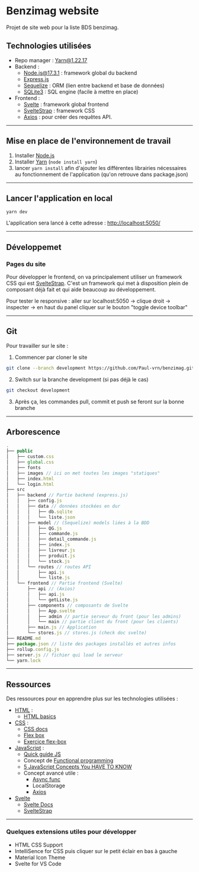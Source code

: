 # Benzimag website

Projet de site web pour la liste BDS benzimag.

## Technologies utilisées

* Repo manager : [Yarn@1.22.17](https://yarnpkg.com/)
* Backend :
  * [Node.js@17.3.1](https://nodejs.org/fr) : framework global du backend
  * [Express.js](https://expressjs.com/fr)
  * [Sequelize](https://sequelize.org/) : ORM (lien entre backend et base de données)
  * [SQLite3](https://www.sqlite.org/index.html) : SQL engine (facile à mettre en place)
* Frontend :
  * [Svelte](https://svelte.dev) : framework global frontend
  * [SvelteStrap](https://sveltestrap.js.org/) : framework CSS
  * [Axios](https://github.com/axios/axios) : pour créer des requêtes API.

---

## Mise en place de l'environnement de travail

1. Installer [Node.js](https://nodejs.org/fr)
2. Installer [Yarn](https://yarnpkg.com/) (`node install yarn`)
3. lancer `yarn install` afin d'ajouter les différentes librairies nécessaires au fonctionnement de l'application (qu'on retrouve dans package.json)

---

## Lancer l'application en local

```{bash}
yarn dev
```

L'application sera lancé à cette adresse : <http://localhost:5050/>

---

## Développemet

### Pages du site

Pour développer le frontend, on va principalement utiliser un framework CSS qui est [SvelteStrap](https://sveltestrap.js.org/). C'est un framework qui met à disposition plein de composant déjà fait et qui aide beaucoup au développement.

Pour tester le responsive : aller sur localhost:5050 -> clique droit -> inspecter -> en haut du panel cliquer sur le bouton "toggle device toolbar"

---

## Git

Pour travailler sur le site :

1. Commencer par cloner le site

```bash
git clone --branch development https://github.com/Paul-vrn/benzimag.git

```

2. Switch sur la branche development (si pas déjà le cas)

```bash
git checkout development
```

3. Après ça, les commandes pull, commit et push se feront sur la bonne branche

---

## Arborescence

```javascript
.
├── public
│   ├── custom.css
│   ├── global.css
│   ├── fonts
│   ├── images // ici on met toutes les images "statiques"
│   ├── index.html
│   └── login.html
├── src
│   ├── backend // Partie backend (express.js)
│   │   ├── config.js
│   │   ├── data // données stockées en dur
│   │   │   ├── db.sqlite
│   │   │   └── liste.json
│   │   ├── model // (Sequelize) models liées à la BDD
│   │   │   ├── QG.js
│   │   │   ├── commande.js
│   │   │   ├── detail_commande.js
│   │   │   ├── index.js
│   │   │   ├── livreur.js
│   │   │   ├── produit.js
│   │   │   └── stock.js
│   │   └── routes // routes API
│   │       ├── api.js
│   │       └── liste.js
│   └── frontend // Partie frontend (Svelte)
│       ├── api // (Axios)
│       │   ├── api.js
│       │   └── getListe.js
│       ├── components // composants de Svelte
│       │   ├── App.svelte
│       │   ├── admin // partie serveur du front (pour les admins)
│       │   └── main // partie client du front (pour les clients)
│       ├── main.js // Application
│       └── stores.js // stores.js (check doc svelte)
├── README.md
├── package.json // liste des packages installés et autres infos
├── rollup.config.js 
├── server.js // fichier qui load le serveur
└── yarn.lock
```

---

## Ressources

Des ressources pour en apprendre plus sur les technologies utilisées :

* [HTML](https://youtu.be/ok-plXXHlWw) :
  * [HTML basics](https://developer.mozilla.org/en-US/docs/Web/HTML)
* [CSS](https://www.youtube.com/watch?v=OEV8gMkCHXQ) :
  * [CSS docs](https://developer.mozilla.org/en-US/docs/Web/CSS)
  * [Flex box](https://www.youtube.com/watch?v=K74l26pE4YA)
  * [Exercice flex-box](https://flexboxfroggy.com/)
* [JavaScript](https://youtu.be/DHjqpvDnNGE) :
  * [Quick guide JS](https://www.youtube.com/watch?v=9emXNzqCKyg)
  * Concept de [Functional programming](https://fr.wikipedia.org/wiki/Programmation_fonctionnelle)
  * [5 JavaScript Concepts You HAVE TO KNOW](https://youtu.be/a00NRSFgHsY)
  * Concept avancé utile :
    * [Async func](https://www.youtube.com/watch?v=vn3tm0quoqE)
    * LocalStorage
    * [Axios](https://github.com/axios/axios)
* [Svelte](https://www.youtube.com/watch?v=rv3Yq-B8qp4)
  * [Svelte Docs](https://svelte.dev/docs)
  * [SvelteStrap](https://sveltestrap.js.org/)

---

### Quelques extensions utiles pour développer

* HTML CSS Support
* IntelliSence for CSS puis cliquer sur le petit éclair en bas à gauche
* Material Icon Theme
* Svelte for VS Code
